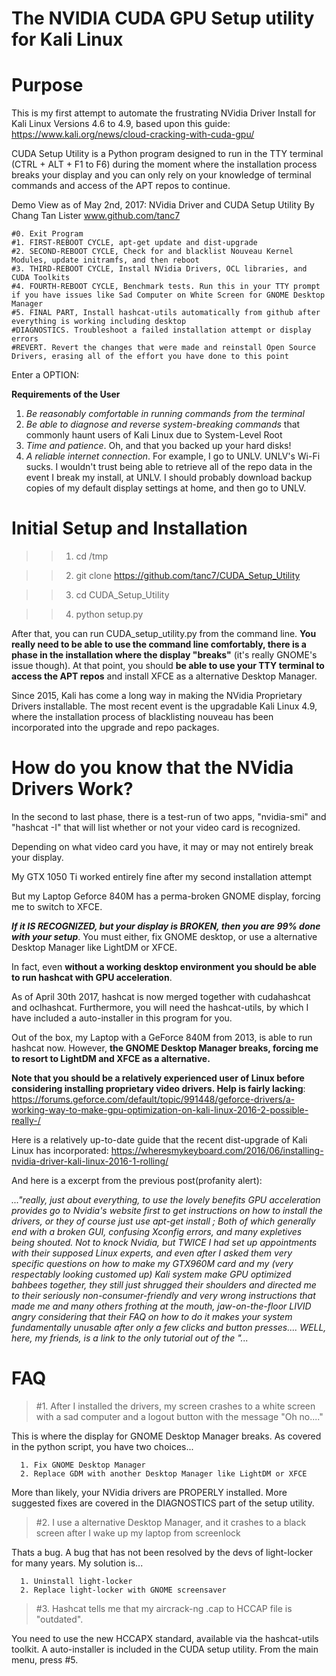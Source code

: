 # The NVIDIA CUDA GPU Setup utility for Kali Linux
# Purpose
This is my first attempt to automate the frustrating NVidia Driver Install for Kali Linux Versions 4.6 to 4.9, based upon this guide:
https://www.kali.org/news/cloud-cracking-with-cuda-gpu/

CUDA Setup Utility is a Python program designed to run in the TTY terminal (CTRL + ALT + F1 to F6) during the moment where the installation process breaks your display and you can only rely on your knowledge of terminal commands and access of the APT repos to continue.

Demo View as of May 2nd, 2017:
NVidia Driver and CUDA Setup Utility
By Chang Tan Lister
www.github.com/tanc7

	#0. Exit Program
	#1. FIRST-REBOOT CYCLE, apt-get update and dist-upgrade
	#2. SECOND-REBOOT CYCLE, Check for and blacklist Nouveau Kernel Modules, update initramfs, and then reboot
	#3. THIRD-REBOOT CYCLE, Install NVidia Drivers, OCL libraries, and CUDA Toolkits
	#4. FOURTH-REBOOT CYCLE, Benchmark tests. Run this in your TTY prompt if you have issues like Sad Computer on White Screen for GNOME Desktop Manager
	#5. FINAL PART, Install hashcat-utils automatically from github after everything is working including desktop
	#DIAGNOSTICS. Troubleshoot a failed installation attempt or display errors
	#REVERT. Revert the changes that were made and reinstall Open Source Drivers, erasing all of the effort you have done to this point
Enter a OPTION: 


**Requirements of the User**
1. *Be reasonably comfortable in running commands from the terminal*
2. *Be able to diagnose and reverse system-breaking commands* that commonly haunt users of Kali Linux due to System-Level Root
3. *Time and patience*. Oh, and that you backed up your hard disks!
4. *A reliable internet connection*. For example, I go to UNLV. UNLV's Wi-Fi sucks. I wouldn't trust being able to retrieve all of the repo data in the event I break my install, at UNLV. I should probably download backup copies of my default display settings at home, and then go to UNLV.

# Initial Setup and Installation

>>1. cd /tmp

>>2. git clone https://github.com/tanc7/CUDA_Setup_Utility

>>3. cd CUDA_Setup_Utility

>>4. python setup.py

After that, you can run CUDA_setup_utility.py from the command line. **You really need to be able to use the command line comfortably, there is a phase in the installation where the display "breaks"** (it's really GNOME's issue though). At that point, you should **be able to use your TTY terminal to access the APT repos** and install XFCE as a alternative Desktop Manager. 

Since 2015, Kali has come a long way in making the NVidia Proprietary Drivers installable. The most recent event is the upgradable Kali Linux 4.9, where the installation process of blacklisting nouveau has been incorporated into the upgrade and repo packages.

# How do you know that the NVidia Drivers Work?

In the second to last phase, there is a test-run of two apps, "nvidia-smi" and "hashcat -I" 
that will list whether or not your video card is recognized. 

Depending on what video card you have, it may or may not entirely break your display.

My GTX 1050 Ti worked entirely fine after my second installation attempt

But my Laptop Geforce 840M has a perma-broken GNOME display, forcing me to switch to XFCE.

***If it IS RECOGNIZED, but your display is BROKEN, then you are 99% done with your setup***. You must either, fix GNOME desktop, or use a alternative Desktop Manager like LightDM or XFCE.

In fact, even **without a working desktop environment you should be able to run hashcat with GPU acceleration**. 

As of April 30th 2017, hashcat is now merged together with cudahashcat and oclhashcat. Furthermore, you will need the hashcat-utils, by which I have included a auto-installer in this program for you.

Out of the box, my Laptop with a GeForce 840M from 2013, is able to run hashcat now. 
However, **the GNOME Desktop Manager breaks, forcing me to resort to LightDM and XFCE as a alternative.**

**Note that you should be a relatively experienced user of Linux before considering installing proprietary video drivers. Help is fairly lacking**: https://forums.geforce.com/default/topic/991448/geforce-drivers/a-working-way-to-make-gpu-optimization-on-kali-linux-2016-2-possible-really-/

Here is a relatively up-to-date guide that the recent dist-upgrade of Kali Linux has incorporated: https://wheresmykeyboard.com/2016/06/installing-nvidia-driver-kali-linux-2016-1-rolling/

And here is a excerpt from the previous post(profanity alert):

*..."really, just about everything, to use the lovely benefits GPU acceleration provides go to Nvidia's website first to get instructions on how to install the drivers, or they of course just use apt-get install ; Both of which generally end with a broken GUI, confusing Xconfig errors, and many expletives being shouted.
Not to knock Nvidia, but TWICE I had set up appointments with their supposed Linux experts, and even after I asked them very specific questions on how to make my GTX960M card and my (very respectably looking customed up) Kali system make GPU optimized bahbees together, they still just shrugged their shoulders and directed me to their seriously non-consumer-friendly and very wrong instructions that made me and many others frothing at the mouth, jaw-on-the-floor LIVID angry considering that their FAQ on how to do it makes your system fundamentally unusable after only a few clicks and button presses....
WELL, here, my friends, is a link to the only tutorial out of the "...*


# FAQ

>#1. After I installed the drivers, my screen crashes to a white screen with a sad computer and a logout button with the message "Oh no...."

This is where the display for GNOME Desktop Manager breaks. As covered in the python script, you have two choices...

      1. Fix GNOME Desktop Manager
      2. Replace GDM with another Desktop Manager like LightDM or XFCE

More than likely, your NVidia drivers are PROPERLY installed. More suggested fixes are covered in the DIAGNOSTICS part of the setup utility.

>#2. I use a alternative Desktop Manager, and it crashes to a black screen after I wake up my laptop from screenlock

Thats a bug. A bug that has not been resolved by the devs of light-locker for many years. My solution is...

      1. Uninstall light-locker
      2. Replace light-locker with GNOME screensaver

>#3. Hashcat tells me that my aircrack-ng .cap to HCCAP file is "outdated".

You need to use the new HCCAPX standard, available via the hashcat-utils toolkit. A auto-installer is included in the CUDA setup utility. From the main menu, press #5.
